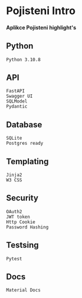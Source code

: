 # Pojisteni Intro

#### Aplikce Pojisteni highlight's

## Python
    Python 3.10.8

## API
    FastAPI
    Swagger UI
    SQLModel
    Pydantic

## Database
    SQLite
    Postgres ready

## Templating
    Jinja2
    W3 CSS

## Security
    OAuth2
    JWT token
    Http Cookie
    Password Hashing

## Testsing
    Pytest

## Docs
    Material Docs
